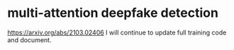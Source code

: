 # multi-attention deepfake detection
https://arxiv.org/abs/2103.02406
I will continue to update full training code and document.

